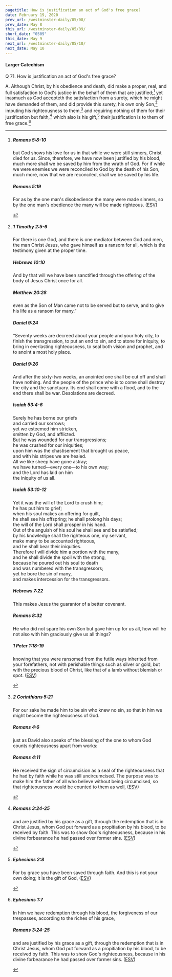 ```yaml
---
pagetitle: How is justification an act of God's free grace?
date: February 19, 2020
prev_url: /westminster-daily/05/08/
prev_date: May 8
this_url: /westminster-daily/05/09/
short_date: "0509"
this_date: May 9
next_url: /westminster-daily/05/10/
next_date: May 10
---
```


#### Larger Catechism

<span class="q">Q 71.</span> How is justification an act of God's free grace?

<span class="q">A.</span> Although Christ, by his obedience and death, did make a proper, real, and full satisfaction to God's justice in the behalf of them that are justified;[^fnref:wlc1] yet inasmuch as God accepteth the satisfaction from a surety, which he might have demanded of them, and did provide this surety, his own only Son,[^fnref:wlc2] imputing his righteousness to them,[^fnref:wlc3] and requiring nothing of them for their justification but faith,[^fnref:wlc4] which also is his gift,[^fnref:wlc5] their justification is to them of free grace.[^fnref:wlc6]


[^fnref:wlc1]: <div class="esv"><h5>Romans 5:8-10</h5> <div class="esv-text"><p id="p45005008.01-1">but God shows his love for us in that while we were still sinners, Christ died for us. Since, therefore, we have now been justified by his blood, much more shall we be saved by him from the wrath of God. For if while we were enemies we were reconciled to God by the death of his Son, much more, now that we are reconciled, shall we be saved by his life.</p> </div><h5>Romans 5:19</h5> <div class="esv-text"><p id="p45005019.01-2">For as by the one man's disobedience the many were made sinners, so by the one man's obedience the many will be made righteous.  (<a href="http://www.esv.org" class="copyright">ESV</a>)</p> </div> </div>

[^fnref:wlc2]: <div class="esv"><h5>1 Timothy 2:5-6</h5> <div class="esv-text"><p id="p54002005.01-1">For there is one God, and there is one mediator between God and men, the man Christ Jesus, who gave himself as a ransom for all, which is the testimony given at the proper time.</p> </div><h5>Hebrews 10:10</h5> <div class="esv-text"><p id="p58010010.01-2">And by that will we have been sanctified through the offering of the body of Jesus Christ once for all.</p> </div><h5>Matthew 20:28</h5> <div class="esv-text"><p id="p40020028.01-3"><span class="woc">even as the Son of Man came not to be served but to serve, and to give his life as a ransom for many.&#8221;</span></p> </div><h5>Daniel 9:24</h5> <div class="esv-text"> <p id="p27009024.04-4">&#8220;Seventy weeks are decreed about your people and your holy city, to finish the transgression, to put an end to sin, and to atone for iniquity, to bring in everlasting righteousness, to seal both vision and prophet, and to anoint a most holy place.</p> </div><h5>Daniel 9:26</h5> <div class="esv-text"><p id="p27009026.01-5">And after the sixty-two weeks, an anointed one shall be cut off and shall have nothing. And the people of the prince who is to come shall destroy the city and the sanctuary. Its end shall come with a flood, and to the end there shall be war. Desolations are decreed.</p> </div><h5>Isaiah 53:4-6</h5> <div class="esv-text"><div class="block-indent"> <p class="line-group" id="p23053004.01-6">Surely he has borne our griefs<br /> <span class="indent"></span>and carried our sorrows;<br /> yet we esteemed him stricken,<br /> <span class="indent"></span>smitten by God, and afflicted.<br />  But he was wounded for our transgressions;<br /> <span class="indent"></span>he was crushed for our iniquities;<br /> upon him was the chastisement that brought us peace,<br /> <span class="indent"></span>and with his stripes we are healed.<br />  All we like sheep have gone astray;<br /> <span class="indent"></span>we have turned&#8212;every one&#8212;to his own way;<br /> and the <span class="small-caps">Lord</span> has laid on him<br /> <span class="indent"></span>the iniquity of us all.</p> </div> </div><h5>Isaiah 53:10-12</h5> <div class="esv-text"><div class="block-indent"> <p class="line-group" id="p23053010.01-7">Yet it was the will of the <span class="small-caps">Lord</span> to crush him;<br /> <span class="indent"></span>he has put him to grief;<br /> when his soul makes an offering for guilt,<br /> <span class="indent"></span>he shall see his offspring; he shall prolong his days;<br /> the will of the <span class="small-caps">Lord</span> shall prosper in his hand.<br />  Out of the anguish of his soul he shall see and be satisfied;<br /> by his knowledge shall the righteous one, my servant,<br /> <span class="indent"></span>make many to be accounted righteous,<br /> <span class="indent"></span>and he shall bear their iniquities.<br />  Therefore I will divide him a portion with the many,<br /> <span class="indent"></span>and he shall divide the spoil with the strong,<br /> because he poured out his soul to death<br /> <span class="indent"></span>and was numbered with the transgressors;<br /> yet he bore the sin of many,<br /> <span class="indent"></span>and makes intercession for the transgressors.</p> </div> </div><h5>Hebrews 7:22</h5> <div class="esv-text"><p class="same-paragraph" id="p58007022.01-8">This makes Jesus the guarantor of a better covenant.</p> </div><h5>Romans 8:32</h5> <div class="esv-text"><p id="p45008032.01-9">He who did not spare his own Son but gave him up for us all, how will he not also with him graciously give us all things?</p> </div><h5>1 Peter 1:18-19</h5> <div class="esv-text"><p id="p60001018.01-10">knowing that you were ransomed from the futile ways inherited from your forefathers, not with perishable things such as silver or gold, but with the precious blood of Christ, like that of a lamb without blemish or spot.  (<a href="http://www.esv.org" class="copyright">ESV</a>)</p> </div> </div>

[^fnref:wlc3]: <div class="esv"><h5>2 Corinthians 5:21</h5> <div class="esv-text"><p id="p47005021.01-1">For our sake he made him to be sin who knew no sin, so that in him we might become the righteousness of God.</p> </div><h5>Romans 4:6</h5> <div class="esv-text"><p id="p45004006.01-2">just as David also speaks of the blessing of the one to whom God counts righteousness apart from works:</p> </div><h5>Romans 4:11</h5> <div class="esv-text"><p id="p45004011.01-3">He received the sign of circumcision as a seal of the righteousness that he had by faith while he was still uncircumcised. The purpose was to make him the father of all who believe without being circumcised, so that righteousness would be counted to them as well,  (<a href="http://www.esv.org" class="copyright">ESV</a>)</p> </div> </div>

[^fnref:wlc4]: <div class="esv"><h5>Romans 3:24-25</h5> <div class="esv-text"><p id="p45003024.01-1">and are justified by his grace as a gift, through the redemption that is in Christ Jesus, whom God put forward as a propitiation by his blood, to be received by faith. This was to show God's righteousness, because in his divine forbearance he had passed over former sins.  (<a href="http://www.esv.org" class="copyright">ESV</a>)</p> </div> </div>

[^fnref:wlc5]: <div class="esv"><h5>Ephesians 2:8</h5> <div class="esv-text"><p id="p49002008.01-1">For by grace you have been saved through faith. And this is not your own doing; it is the gift of God,  (<a href="http://www.esv.org" class="copyright">ESV</a>)</p> </div> </div>

[^fnref:wlc6]: <div class="esv"><h5>Ephesians 1:7</h5> <div class="esv-text"><p id="p49001007.01-1">In him we have redemption through his blood, the forgiveness of our trespasses, according to the riches of his grace,</p> </div><h5>Romans 3:24-25</h5> <div class="esv-text"><p id="p45003024.01-2">and are justified by his grace as a gift, through the redemption that is in Christ Jesus, whom God put forward as a propitiation by his blood, to be received by faith. This was to show God's righteousness, because in his divine forbearance he had passed over former sins.  (<a href="http://www.esv.org" class="copyright">ESV</a>)</p> </div> </div>


